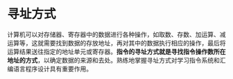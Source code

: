 # 寻址方式

​	计算机可以对存储器、寄存器中的数据进行各种操作，如取数、存数、加运算、减运算等，这就需要找到数据的存放地址，再对其中的数据执行相应的操作，最后将运算结果送往指定的地址单元或寄存器。**指令的寻址方式就是寻找指令操作数所在地址的方式**，以确定数据的来源和去处。熟练地掌握寻址方式对学习指令系统和汇编语言程序设计具有重要作用。